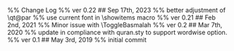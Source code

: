 %% Change Log
%% ver 0.22 ## Sep 17th, 2023
%% better adjustment of \qt@par
%% use current font in \showitems macro
%% ver 0.21 ## Feb 2nd, 2021
%% Minor issue with \ToggleBasmalah
%% ver 0.2 ## Mar 7th, 2020
%% update in compliance with quran.sty to support wordwise option.
%% ver 0.1 ## May 3rd, 2019
%% initial commit

